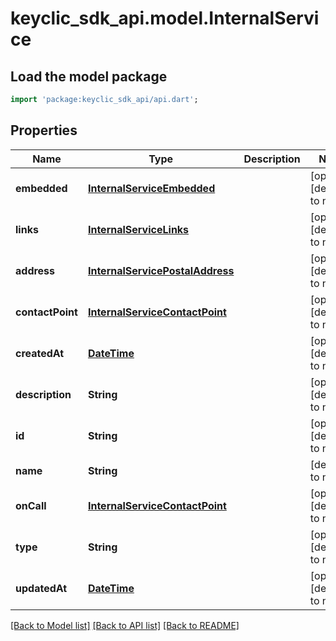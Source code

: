 # keyclic_sdk_api.model.InternalService

## Load the model package
```dart
import 'package:keyclic_sdk_api/api.dart';
```

## Properties
Name | Type | Description | Notes
------------ | ------------- | ------------- | -------------
**embedded** | [**InternalServiceEmbedded**](InternalServiceEmbedded.md) |  | [optional] [default to null]
**links** | [**InternalServiceLinks**](InternalServiceLinks.md) |  | [optional] [default to null]
**address** | [**InternalServicePostalAddress**](InternalServicePostalAddress.md) |  | [optional] [default to null]
**contactPoint** | [**InternalServiceContactPoint**](InternalServiceContactPoint.md) |  | [optional] [default to null]
**createdAt** | [**DateTime**](DateTime.md) |  | [optional] [default to null]
**description** | **String** |  | [optional] [default to null]
**id** | **String** |  | [optional] [default to null]
**name** | **String** |  | [default to null]
**onCall** | [**InternalServiceContactPoint**](InternalServiceContactPoint.md) |  | [optional] [default to null]
**type** | **String** |  | [optional] [default to null]
**updatedAt** | [**DateTime**](DateTime.md) |  | [optional] [default to null]

[[Back to Model list]](../README.md#documentation-for-models) [[Back to API list]](../README.md#documentation-for-api-endpoints) [[Back to README]](../README.md)


